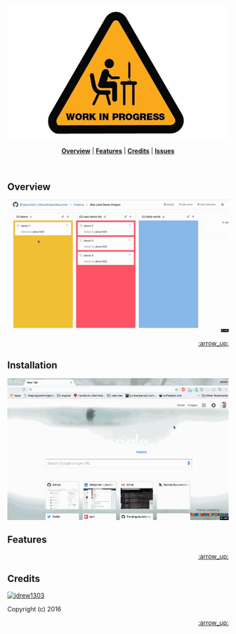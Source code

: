 <p align="center">
  <a name="brand" href="#">
    <img src="docs/wip.jpg"/>
  </a>
</p>

<p align="center">
  <b><a href="#overview">Overview</a></b>
  |
  <b><a href="#features">Features</a></b>
  |
  <b><a href="#credits">Credits</a></b>
  |
  <b><a href="#issues">Issues</a></b>
</p>

<p align="center">
    <a href="https://travis-ci.org/jdrew1303/iris"><img src="https://img.shields.io/travis/b4b4r07/dotfiles.svg?style=flat-square" alt=""></a>
    <a href="./doc/LICENSE-MIT.txt"><img src="http://img.shields.io/badge/license-MIT-blue.svg?style=flat-square" alt=""></a>
    <a href="./doc/OS_X.md"><img src="https://img.shields.io/badge/platform-chrome-808080.svg?style=flat-square" alt=""></a>
    <a href="https://github.com/username/repo/wiki"><img src="https://img.shields.io/badge/documentation-wiki-green.svg?style=flat-square" alt=""></a>
</p>

## Overview


<p align="center">
  <img src="docs/github_project_kanban_demo.gif"/>
</p>

<p align="right"><a href="#top">:arrow_up:</a></p>

## Installation 

![Chrome Installation](docs/unpack_chrome_extension.gif)
## Features

<p align="right"><a href="#top">:arrow_up:</a></p>

## Credits

[![jdrew1303](https://avatars0.githubusercontent.com/u/2535432?v=3&s=40)](https://twitter.com/intent/follow?screen_name=j_drew1303 "Follow @j_drew1303 on Twitter")

Copyright (c) 2016
<p align="right"><a href="#top">:arrow_up:</a></p>